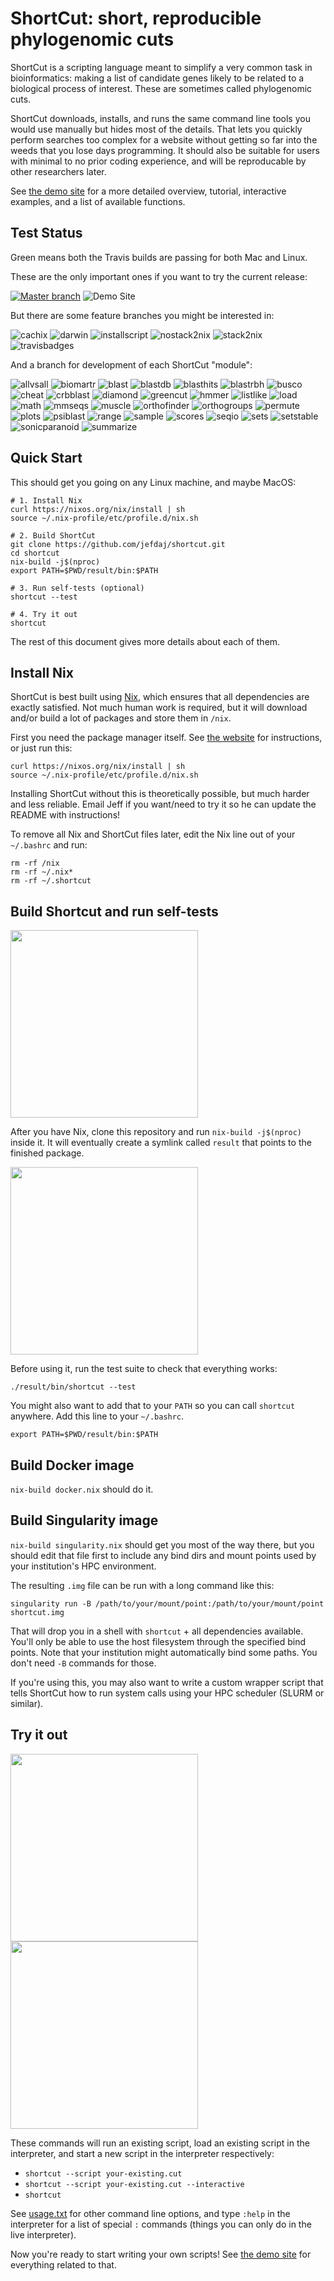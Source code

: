 ShortCut: short, reproducible phylogenomic cuts
===============================================


ShortCut is a scripting language meant to simplify a very common task in
bioinformatics: making a list of candidate genes likely to be related to a
biological process of interest. These are sometimes called phylogenomic cuts.

ShortCut downloads, installs, and runs the same command line tools you would
use manually but hides most of the details. That lets you quickly perform
searches too complex for a website without getting so far into the weeds that
you lose days programming. It should also be suitable for users with minimal to
no prior coding experience, and will be reproducable by other researchers
later.

See [the demo site][1] for a more detailed overview, tutorial, interactive
examples, and a list of available functions.

Test Status
-----------

<!-- [![Build Status](https://travis-matrix-badges.herokuapp.com/repos/jefdaj/shortcut/branches/master)](https://travis-ci.org/jefdaj/shortcut) -->
<!-- ![Build status 2](https://travis-matrix-badges.herokuapp.com/repos/jefdaj/shortcut/branches/master/1) -->

Green means both the Travis builds are passing for both Mac and Linux.

These are the only important ones if you want to try the current release:

[![Master branch](http://img.shields.io/travis/jefdaj/shortcut/master.svg?style=flat&label=master)](https://travis-ci.org/jefdaj/shortcut?label=master)
![Demo Site](https://img.shields.io/website?label=demo%20site&url=http%3A%2F%2Fshortcut.pmb.berkeley.edu)
<!-- ![Env label](http://badges.herokuapp.com/travis/jefdaj/shortcut?env=BADGE=osx&label=osx&branch=feature-travisbadges) -->

But there are some feature branches you might be interested in:

![cachix](https://img.shields.io/travis/jefdaj/shortcut/feature-cachix?label=cachix)
![darwin](https://img.shields.io/travis/jefdaj/shortcut/feature-darwin?label=darwin)
![installscript](https://img.shields.io/travis/jefdaj/shortcut/feature-installscript?label=installscript)
![nostack2nix](https://img.shields.io/travis/jefdaj/shortcut/feature-nostack2nix?label=nostack2nix)
![stack2nix](https://img.shields.io/travis/jefdaj/shortcut/feature-stack2nix?label=stack2nix)
![travisbadges](https://img.shields.io/travis/jefdaj/shortcut/feature-travisbadges?label=travisbadges)

And a branch for development of each ShortCut "module":

<!-- TODO core branch too for the haskell part -->

![allvsall](https://img.shields.io/travis/jefdaj/shortcut/module-allvsall?label=allvsall)
![biomartr](https://img.shields.io/travis/jefdaj/shortcut/module-biomartr?label=biomartr)
![blast](https://img.shields.io/travis/jefdaj/shortcut/module-blast?label=blast)
![blastdb](https://img.shields.io/travis/jefdaj/shortcut/module-blastdb?label=blastdb)
![blasthits](https://img.shields.io/travis/jefdaj/shortcut/module-blasthits?label=blasthits)
![blastrbh](https://img.shields.io/travis/jefdaj/shortcut/module-blastrbh?label=blastrbh)
![busco](https://img.shields.io/travis/jefdaj/shortcut/module-busco?label=busco)
![cheat](https://img.shields.io/travis/jefdaj/shortcut/module-cheat?label=cheat)
![crbblast](https://img.shields.io/travis/jefdaj/shortcut/module-crbblast?label=crbblast)
![diamond](https://img.shields.io/travis/jefdaj/shortcut/module-diamond?label=diamond)
![greencut](https://img.shields.io/travis/jefdaj/shortcut/module-greencut?label=greencut)
![hmmer](https://img.shields.io/travis/jefdaj/shortcut/module-hmmer?label=hmmer)
![listlike](https://img.shields.io/travis/jefdaj/shortcut/module-listlike?label=listlike)
![load](https://img.shields.io/travis/jefdaj/shortcut/module-load?label=load)
![math](https://img.shields.io/travis/jefdaj/shortcut/module-math?label=math)
![mmseqs](https://img.shields.io/travis/jefdaj/shortcut/module-mmseqs?label=mmseqs)
![muscle](https://img.shields.io/travis/jefdaj/shortcut/module-muscle?label=muscle)
![orthofinder](https://img.shields.io/travis/jefdaj/shortcut/module-orthofinder?label=orthofinder)
![orthogroups](https://img.shields.io/travis/jefdaj/shortcut/module-orthogroups?label=orthogroups)
![permute](https://img.shields.io/travis/jefdaj/shortcut/module-permute?label=permute)
![plots](https://img.shields.io/travis/jefdaj/shortcut/module-plots?label=plots)
![psiblast](https://img.shields.io/travis/jefdaj/shortcut/module-psiblast?label=psiblast)
![range](https://img.shields.io/travis/jefdaj/shortcut/module-range?label=range)
![sample](https://img.shields.io/travis/jefdaj/shortcut/module-sample?label=sample)
![scores](https://img.shields.io/travis/jefdaj/shortcut/module-scores?label=scores)
![seqio](https://img.shields.io/travis/jefdaj/shortcut/module-seqio?label=seqio)
![sets](https://img.shields.io/travis/jefdaj/shortcut/module-sets?label=sets)
![setstable](https://img.shields.io/travis/jefdaj/shortcut/module-setstable?label=setstable)
![sonicparanoid](https://img.shields.io/travis/jefdaj/shortcut/module-sonicparanoid?label=sonicparanoid)
![summarize](https://img.shields.io/travis/jefdaj/shortcut/module-summarize?label=summarize)

Quick Start
-----------

This should get you going on any Linux machine, and maybe MacOS:

    # 1. Install Nix
    curl https://nixos.org/nix/install | sh
    source ~/.nix-profile/etc/profile.d/nix.sh

    # 2. Build ShortCut
    git clone https://github.com/jefdaj/shortcut.git
    cd shortcut
    nix-build -j$(nproc)
    export PATH=$PWD/result/bin:$PATH

    # 3. Run self-tests (optional)
    shortcut --test

    # 4. Try it out
    shortcut

The rest of this document gives more details about each of them.


Install Nix
-----------

ShortCut is best built using [Nix][2], which ensures that all dependencies are
exactly satisfied. Not much human work is required, but it will download and/or
build a lot of packages and store them in `/nix`.

First you need the package manager itself. See [the website][2] for
instructions, or just run this:

    curl https://nixos.org/nix/install | sh
    source ~/.nix-profile/etc/profile.d/nix.sh

Installing ShortCut without this is theoretically possible, but much harder and less reliable.
Email Jeff if you want/need to try it so he can update the README with instructions!

To remove all Nix and ShortCut files later, edit the Nix line out of your `~/.bashrc` and run:

    rm -rf /nix
    rm -rf ~/.nix*
    rm -rf ~/.shortcut


Build Shortcut and run self-tests
---------------------------------

<a href="https://asciinema.org/a/MW5oHH9jMI0gFHXUnimwt3Sap" target="_blank">
  <img src="https://asciinema.org/a/MW5oHH9jMI0gFHXUnimwt3Sap.png" width="300"/>
</a>

After you have Nix, clone this repository and run `nix-build -j$(nproc)` inside
it. It will eventually create a symlink called `result` that points to the
finished package.

<a href="https://asciinema.org/a/mS8way8pStBVJ1rWQrHMAC8wN" target="_blank">
  <img src="https://asciinema.org/a/mS8way8pStBVJ1rWQrHMAC8wN.png" width="300"/>
</a>

Before using it, run the test suite to check that everything works:

    ./result/bin/shortcut --test

You might also want to add that to your `PATH` so you can call `shortcut` anywhere.
Add this line to your `~/.bashrc`.

    export PATH=$PWD/result/bin:$PATH


Build Docker image
------------------

`nix-build docker.nix` should do it.


Build Singularity image
-----------------------

`nix-build singularity.nix` should get you most of the way there, but you
should edit that file first to include any bind dirs and mount points used by
your institution's HPC environment.

The resulting `.img` file can be run with a long command like this:

```
singularity run -B /path/to/your/mount/point:/path/to/your/mount/point shortcut.img
```

That will drop you in a shell with `shortcut` + all dependencies available.
You'll only be able to use the host filesystem through the specified bind
points. Note that your institution might automatically bind some paths. You
don't need `-B` commands for those.

If you're using this, you may also want to write a custom wrapper script that
tells ShortCut how to run system calls using your HPC scheduler (SLURM or
similar).


Try it out
----------

<a href="https://asciinema.org/a/g5GErr9NQQABK6jfVHD3oX0cU" target="_blank">
  <img src="https://asciinema.org/a/g5GErr9NQQABK6jfVHD3oX0cU.png" width="300"/>
</a>

<a href="https://asciinema.org/a/euimAp0wYpVFfhZBqFaHoYc5h" target="_blank">
  <img src="https://asciinema.org/a/euimAp0wYpVFfhZBqFaHoYc5h.png" width="300"/>
</a>

These commands will run an existing script, load an existing script in the
interpreter, and start a new script in the interpreter respectively:

* `shortcut --script your-existing.cut`
* `shortcut --script your-existing.cut --interactive`
* `shortcut`

See [usage.txt][3] for other command line options, and type `:help` in the
interpreter for a list of special `:` commands (things you can only do in the live interpreter).

Now you're ready to start writing your own scripts!
See [the demo site][1] for everything related to that.


[1]: http://shortcut.pmb.berkeley.edu
[2]: https://nixos.org/nix/
[3]: usage.txt
